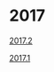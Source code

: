 


2017
====








[2017.2](2017/oferta-academica-2017.2/view.html)


[2017.1](2017/oferta-2017.1/view.html)









